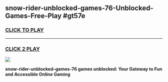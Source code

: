 
## snow-rider-unblocked-games-76-Unblocked-Games-Free-Play #gt57e
<h3>
<a href="https://us.freeplayer.one?title=snow-rider-unblocked-games-76&ref=9M">CLICK TO PLAY</a></h3>
<hr>

<h3>
<a href="https://us.freeplayer.one?title=snow-rider-unblocked-games-76&ref=9M">CLICK 2 PLAY</a>
  
</h3>

<a href="https://us.freeplayer.one?title=snow-rider-unblocked-games-76&ref=9M"><img src="https://clearcache.store/games.png"></a>


**snow-rider-unblocked-games-76 games unblocked: Your Gateway to Fun and Accessible Online Gaming**
